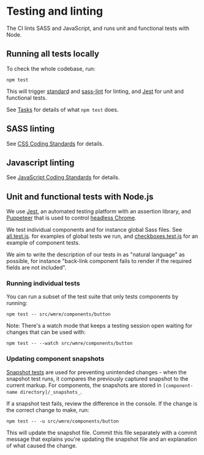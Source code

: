 # Testing and linting

The CI lints SASS and JavaScript, and runs unit and functional tests with Node.

## Running all tests locally

To check the whole codebase, run:

```
npm test
```

This will trigger [standard](https://github.com/standard/standard) and [sass-lint](https://github.com/sasstools/sass-lint) for linting, and [Jest](https://github.com/facebook/jest) for unit and functional tests.

See [Tasks](tasks.md) for details of what `npm test` does.

## SASS linting

See [CSS Coding Standards](coding-standards/css.md#linting) for details.

## Javascript linting

See [JavaScript Coding Standards](coding-standards/js.md#formatting-and-linting) for details.

## Unit and functional tests with Node.js

We use [Jest](https://jestjs.io/), an automated testing platform with an assertion library, and [Puppeteer](https://pptr.dev/) that is used to control [headless Chrome](https://developers.google.com/web/updates/2017/04/headless-chrome).

We test individual components and for instance global Sass files. See [all.test.js](../../src/wmre/all.test.js). for examples of global tests we run, and [checkboxes.test.js](../../src/wmre/components/checkboxes/checkboxes.test.js) for an example of component tests.

We aim to write the description of our tests in as "natural language" as possible, for instance "back-link component fails to render if the required fields are not included".

### Running individual tests

You can run a subset of the test suite that only tests components by running:

`npm test -- src/wmre/components/button`

Note: There's a watch mode that keeps a testing session open waiting for changes that can be used with:

`npm test -- --watch src/wmre/components/button`

### Updating component snapshots

[Snapshot tests](https://facebook.github.io/jest/doc/en/snapshot-testing.html) are used for preventing unintended changes - when the snapshot test runs, it compares the previously captured snapshot to the current markup. For components, the snapshots are stored in `[component-name directory]/_snapshots_`.

If a snapshot test fails, review the difference in the console. If the change is the correct change to make, run:

`npm test -- -u src/wmre/components/button`

This will update the snapshot file. Commit this file separately with a commit message that explains you're updating the snapshot file and an explanation of what caused the change.
